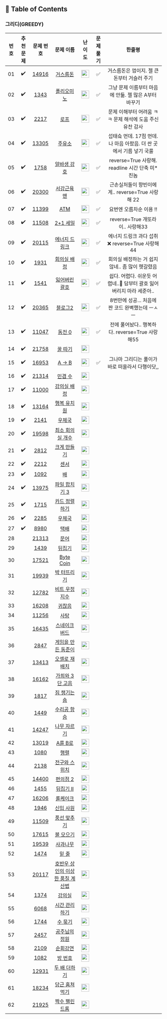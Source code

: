 ## 📝 Table of Contents
### 그리디(GREEDY)

|번호|        추천 문제      |                               문제 번호                                  |                                          문제 이름                                 |                                       난이도                                     | 문제 풀기|    한줄평 |
| :-----: | :-----: | :-----: | :-----: | :-----: | :-----: | :-----: |
| 01 |  :heavy_check_mark:  | <a href="https://www.acmicpc.net/problem/14916" target="_blank">14916</a> | <a href="https://www.acmicpc.net/problem/14916" target="_blank">거스름돈</a>      | <img height="25px" width="25px" src="https://static.solved.ac/tier_small/6.svg"/> |  ✅  |거스름돈은 껌이지. 젤 큰 돈부터 거슬러 주기|
| 02 |  :heavy_check_mark:  | <a href="https://www.acmicpc.net/problem/1343" target="_blank">1343</a>   | <a href="https://www.acmicpc.net/problem/1343" target="_blank">폴리오미노</a>     | <img height="25px" width="25px" src="https://static.solved.ac/tier_small/6.svg"/> |  ✅  |그냥 문제 이름부터 마음에 안듦. 젤 많은 A부터 바꾸기|
| 03 |  :heavy_check_mark:  | <a href="https://www.acmicpc.net/problem/2217" target="_blank">2217</a>   | <a href="https://www.acmicpc.net/problem/2217" target="_blank">로프</a>           | <img height="25px" width="25px" src="https://static.solved.ac/tier_small/7.svg"/>    |  ✅  |문제 이해부터 어려움 ㅋㅋ 문제 해석에 도움 주신 유찬 감사|
| 04 |  :heavy_check_mark:  | <a href="https://www.acmicpc.net/problem/13305" target="_blank">13305</a> | <a href="https://www.acmicpc.net/problem/13305" target="_blank">주유소</a>        | <img height="25px" width="25px" src="https://static.solved.ac/tier_small/7.svg"/> |  ✅  |섭태슼 먼데. 17점 먼데. 나 마음 아팠음. 더 싼 곳에서 기름 넣기 국룰|
| 05 |  :heavy_check_mark:  | <a href="https://www.acmicpc.net/problem/1758" target="_blank">1758</a>   | <a href="https://www.acmicpc.net/problem/1758" target="_blank">알바생 강호</a>    | <img height="25px" width="25px" src="https://static.solved.ac/tier_small/7.svg"/> |  ✅  |reverse=True 사랑해. readline 시간 단축 미*친놈|
| 06 |  :heavy_check_mark:  | <a href="https://www.acmicpc.net/problem/20300" target="_blank">20300</a> | <a href="https://www.acmicpc.net/problem/20300" target="_blank">서강근육맨</a>    | <img height="25px" width="25px" src="https://static.solved.ac/tier_small/7.svg"/> |  ✅  |근손실처돌이 향빈이에게.. reverse=True 사랑해 22|
| 07 |  :heavy_check_mark:  | <a href="https://www.acmicpc.net/problem/11399" target="_blank">11399</a> | <a href="https://www.acmicpc.net/problem/11399" target="_blank">ATM</a>           | <img height="25px" width="25px" src="https://static.solved.ac/tier_small/8.svg"/> |  ✅  |요번엔 오름차순 이용 !!|
| 08 |  :heavy_check_mark:  | <a href="https://www.acmicpc.net/problem/11508" target="_blank">11508</a> | <a href="https://www.acmicpc.net/problem/11508" target="_blank">2+1 세일</a>      | <img height="25px" width="25px" src="https://static.solved.ac/tier_small/8.svg"/> |  ✅  |reverse=True 개또라이.. 사랑해33|
| 09 |  :heavy_check_mark:  | <a href="https://www.acmicpc.net/problem/20115" target="_blank">20115</a> | <a href="https://www.acmicpc.net/problem/20115" target="_blank">에너지 드링크</a> | <img height="25px" width="25px" src="https://static.solved.ac/tier_small/8.svg"/> |  ✅  |에너지 드링크 과다 섭취 ❌ reverse=True 사랑해44|
| 10 |  :heavy_check_mark:  | <a href="https://www.acmicpc.net/problem/1931" target="_blank">1931</a>   | <a href="https://www.acmicpc.net/problem/1931" target="_blank">회의실 배정</a>    | <img height="25px" width="25px" src="https://static.solved.ac/tier_small/9.svg"/> |  ✅  |회의실 배정하는 거 쉽지 않네.. 좀 많이 헷갈렸음|
| 11 |  :heavy_check_mark:  | <a href="https://www.acmicpc.net/problem/1541" target="_blank">1541</a>   | <a href="https://www.acmicpc.net/problem/1541" target="_blank">잃어버린 괄호</a>  | <img height="25px" width="25px" src="https://static.solved.ac/tier_small/9.svg"/> |✅|쉽다. 어렵다. 쉬운듯 어렵네..🤮 담부터 괄호 잃어버리지 마라 세준아..|
| 12 |  :heavy_check_mark:  | <a href="https://www.acmicpc.net/problem/20365" target="_blank">20365</a> | <a href="https://www.acmicpc.net/problem/20365" target="_blank">블로그2</a>       | <img height="25px" width="25px" src="https://static.solved.ac/tier_small/9.svg"/> |  ✅  |8번만에 성공... 처음에 짠 코드 완벽했는데 ㅡㅅㅡ|
| 13 |  :heavy_check_mark:  | <a href="https://www.acmicpc.net/problem/11047" target="_blank">11047</a> | <a href="https://www.acmicpc.net/problem/11047" target="_blank">동전 0</a>        | <img height="25px" width="25px" src="https://static.solved.ac/tier_small/9.svg"/> |✅|전에 풀어놨다.. 행복하다. reverse=True 사랑해55 |
| 14 |  :heavy_check_mark:  | <a href="https://www.acmicpc.net/problem/21758" target="_blank">21758</a> | <a href="https://www.acmicpc.net/problem/21758" target="_blank">꿀 따기</a>       | <img height="25px" width="25px" src="https://static.solved.ac/tier_small/9.svg"/> | |      |
| 15 |  :heavy_check_mark:  | <a href="https://www.acmicpc.net/problem/16953" target="_blank">16953</a> | <a href="https://www.acmicpc.net/problem/16953" target="_blank">A → B</a>         | <img height="25px" width="25px" src="https://static.solved.ac/tier_small/10.svg"/> | ✅ |그나마 그리디는 풀이가 바로 떠올라서 다행이닷,,|
| 16 |  :heavy_check_mark:  | <a href="https://www.acmicpc.net/problem/21314" target="_blank">21314</a> | <a href="https://www.acmicpc.net/problem/21314" target="_blank">민겸 수</a>       | <img height="25px" width="25px" src="https://static.solved.ac/tier_small/10.svg"/> |    |      |
| 17 |  :heavy_check_mark:  | <a href="https://www.acmicpc.net/problem/11000" target="_blank">11000</a> | <a href="https://www.acmicpc.net/problem/11000" target="_blank">강의실 배정</a>   | <img height="25px" width="25px" src="https://static.solved.ac/tier_small/11.svg"/> |    |      |
| 18 |  :heavy_check_mark:  | <a href="https://www.acmicpc.net/problem/13164" target="_blank">13164</a> | <a href="https://www.acmicpc.net/problem/13164" target="_blank">행복 유치원</a>   | <img height="25px" width="25px" src="https://static.solved.ac/tier_small/11.svg"/> |    |      |
| 19 |  :heavy_check_mark:  | <a href="https://www.acmicpc.net/problem/2141" target="_blank">2141</a>   | <a href="https://www.acmicpc.net/problem/2141" target="_blank">우체국</a>         | <img height="25px" width="25px" src="https://static.solved.ac/tier_small/11.svg"/> |    |      |
| 20 |  :heavy_check_mark:  | <a href="https://www.acmicpc.net/problem/19598" target="_blank">19598</a> | <a href="https://www.acmicpc.net/problem/19598" target="_blank">최소 회의실 개수</a> | <img height="25px" width="25px" src="https://static.solved.ac/tier_small/11.svg"/> |    |      |
| 21 |  :heavy_check_mark:  | <a href="https://www.acmicpc.net/problem/2812" target="_blank">2812</a>   | <a href="https://www.acmicpc.net/problem/2812" target="_blank">크게 만들기</a>       | <img height="25px" width="25px" src="https://static.solved.ac/tier_small/11.svg"/> |    |      |
| 22 |  :heavy_check_mark:  | <a href="https://www.acmicpc.net/problem/2212" target="_blank">2212</a>   | <a href="https://www.acmicpc.net/problem/2212" target="_blank">센서</a>              | <img height="25px" width="25px" src="https://static.solved.ac/tier_small/11.svg"/> |    |      |
| 23 |  :heavy_check_mark:  | <a href="https://www.acmicpc.net/problem/1092" target="_blank">1092</a>   | <a href="https://www.acmicpc.net/problem/1092" target="_blank">배</a>                | <img height="25px" width="25px" src="https://static.solved.ac/tier_small/11.svg"/> |    |      |
| 24 |  :heavy_check_mark:  | <a href="https://www.acmicpc.net/problem/13975" target="_blank">13975</a> | <a href="https://www.acmicpc.net/problem/13975" target="_blank">파일 합치기 3</a>    | <img height="25px" width="25px" src="https://static.solved.ac/tier_small/11.svg"/> |    |      |
| 25 |  :heavy_check_mark:  | <a href="https://www.acmicpc.net/problem/1715" target="_blank">1715</a>   | <a href="https://www.acmicpc.net/problem/1715" target="_blank">카드 정렬하기</a>     | <img height="25px" width="25px" src="https://static.solved.ac/tier_small/12.svg"/> |    |      |
| 26 |  :heavy_check_mark:  | <a href="https://www.acmicpc.net/problem/2285" target="_blank">2285</a>   | <a href="https://www.acmicpc.net/problem/2285" target="_blank">우체국</a>            | <img height="25px" width="25px" src="https://static.solved.ac/tier_small/12.svg"/> |    |      |
| 27 |  :heavy_check_mark:  | <a href="https://www.acmicpc.net/problem/8980" target="_blank">8980</a>   | <a href="https://www.acmicpc.net/problem/8980" target="_blank">택배</a>              | <img height="25px" width="25px" src="https://static.solved.ac/tier_small/13.svg"/> |    |      |
| 28 |                      | <a href="https://www.acmicpc.net/problem/21313" target="_blank">21313</a> | <a href="https://www.acmicpc.net/problem/21313" target="_blank">문어</a>             | <img height="25px" width="25px" src="https://static.solved.ac/tier_small/4.svg"/> |    |      |
| 29 |                      | <a href="https://www.acmicpc.net/problem/1439" target="_blank">1439</a>   | <a href="https://www.acmicpc.net/problem/1439" target="_blank">뒤집기</a>            | <img height="25px" width="25px" src="https://static.solved.ac/tier_small/6.svg"/> |    |      |
| 30 |                      | <a href="https://www.acmicpc.net/problem/17521" target="_blank">17521</a> | <a href="https://www.acmicpc.net/problem/17521" target="_blank">Byte Coin</a>        | <img height="25px" width="25px" src="https://static.solved.ac/tier_small/6.svg"/> |    |      |
| 31 |                      | <a href="https://www.acmicpc.net/problem/19939" target="_blank">19939</a> | <a href="https://www.acmicpc.net/problem/19939" target="_blank">박 터뜨리기</a>      | <img height="25px" width="25px" src="https://static.solved.ac/tier_small/6.svg"/> |    |      |
| 32 |                      | <a href="https://www.acmicpc.net/problem/12782" target="_blank">12782</a> | <a href="https://www.acmicpc.net/problem/12782" target="_blank">비트 우정지수</a>    | <img height="25px" width="25px" src="https://static.solved.ac/tier_small/6.svg"/> |    |      |
| 33 |                      | <a href="https://www.acmicpc.net/problem/16208" target="_blank">16208</a> | <a href="https://www.acmicpc.net/problem/16208" target="_blank">귀찮음</a>           | <img height="25px" width="25px" src="https://static.solved.ac/tier_small/6.svg"/> |    |    |
| 34 |                      | <a href="https://www.acmicpc.net/problem/11256" target="_blank">11256</a> | <a href="https://www.acmicpc.net/problem/11256" target="_blank">사탕</a>             | <img height="25px" width="25px" src="https://static.solved.ac/tier_small/6.svg"/> |    |      |
| 35 |                      | <a href="https://www.acmicpc.net/problem/16435" target="_blank">16435</a> | <a href="https://www.acmicpc.net/problem/16435" target="_blank">스네이크버드</a>      | <img height="25px" width="25px" src="https://static.solved.ac/tier_small/6.svg"/> |      ||
| 36 |                      | <a href="https://www.acmicpc.net/problem/2847" target="_blank">2847</a>   | <a href="https://www.acmicpc.net/problem/2847" target="_blank">게임을 만든 동준이</a> | <img height="25px" width="25px" src="https://static.solved.ac/tier_small/7.svg"/> |    |      |
| 37 |                      | <a href="https://www.acmicpc.net/problem/13413" target="_blank">13413</a> | <a href="https://www.acmicpc.net/problem/13413" target="_blank">오셀로 재배치</a>     | <img height="25px" width="25px" src="https://static.solved.ac/tier_small/7.svg"/> |    |      |
| 38 |                      | <a href="https://www.acmicpc.net/problem/16162" target="_blank">16162</a> | <a href="https://www.acmicpc.net/problem/16162" target="_blank">가희와 3단 고음</a>   | <img height="25px" width="25px" src="https://static.solved.ac/tier_small/7.svg"/> |    |      |
| 39 |                      | <a href="https://www.acmicpc.net/problem/1817" target="_blank">1817</a>   | <a href="https://www.acmicpc.net/problem/1817" target="_blank">짐 챙기는 숌</a>       | <img height="25px" width="25px" src="https://static.solved.ac/tier_small/7.svg"/> |    |      |
| 40 |                      | <a href="https://www.acmicpc.net/problem/1449" target="_blank">1449</a>   | <a href="https://www.acmicpc.net/problem/1449" target="_blank">수리공 항승</a>        | <img height="25px" width="25px" src="https://static.solved.ac/tier_small/8.svg"/> |    |      |
| 41 |                      | <a href="https://www.acmicpc.net/problem/14247" target="_blank">14247</a> | <a href="https://www.acmicpc.net/problem/14247" target="_blank">나무 자르기</a>       | <img height="25px" width="25px" src="https://static.solved.ac/tier_small/8.svg"/> |      ||
| 42 |                      | <a href="https://www.acmicpc.net/problem/13019" target="_blank">13019</a> | <a href="https://www.acmicpc.net/problem/13019" target="_blank">A를 B로</a>           | <img height="25px" width="25px" src="https://static.solved.ac/tier_small/9.svg"/> |    |      |
| 43 |                      | <a href="https://www.acmicpc.net/problem/1080" target="_blank">1080</a>   | <a href="https://www.acmicpc.net/problem/1080" target="_blank">행렬</a>               | <img height="25px" width="25px" src="https://static.solved.ac/tier_small/9.svg"/> |    |      |
| 44 |                      | <a href="https://www.acmicpc.net/problem/2138" target="_blank">2138</a>   | <a href="https://www.acmicpc.net/problem/2138" target="_blank">전구와 스위치</a>      | <img height="25px" width="25px" src="https://static.solved.ac/tier_small/9.svg"/> |    |      |
| 45 |                      | <a href="https://www.acmicpc.net/problem/14400" target="_blank">14400</a> | <a href="https://www.acmicpc.net/problem/14400" target="_blank">편의점 2</a>          | <img height="25px" width="25px" src="https://static.solved.ac/tier_small/9.svg"/> |    |      |
| 46 |                      | <a href="https://www.acmicpc.net/problem/1455" target="_blank">1455</a>   | <a href="https://www.acmicpc.net/problem/1455" target="_blank">뒤집기 II</a>          | <img height="25px" width="25px" src="https://static.solved.ac/tier_small/9.svg"/> |    |      |
| 47 |                      | <a href="https://www.acmicpc.net/problem/16206" target="_blank">16206</a> | <a href="https://www.acmicpc.net/problem/16206" target="_blank">롤케이크</a>          | <img height="25px" width="25px" src="https://static.solved.ac/tier_small/9.svg"/> |    |      |
| 48 |                      | <a href="https://www.acmicpc.net/problem/1946" target="_blank">1946</a>   | <a href="https://www.acmicpc.net/problem/1946" target="_blank">신입 사원</a>          | <img height="25px" width="25px" src="https://static.solved.ac/tier_small/10.svg"/> |    |      |
| 49 |                      | <a href="https://www.acmicpc.net/problem/11509" target="_blank">11509</a> | <a href="https://www.acmicpc.net/problem/11509" target="_blank">풍선 맞추기</a>       | <img height="25px" width="25px" src="https://static.solved.ac/tier_small/10.svg"/> |    |      |
| 50 |                      | <a href="https://www.acmicpc.net/problem/17615" target="_blank">17615</a> | <a href="https://www.acmicpc.net/problem/17615" target="_blank">볼 모으기</a>         | <img height="25px" width="25px" src="https://static.solved.ac/tier_small/10.svg"/> |    |      |
| 51 |                      | <a href="https://www.acmicpc.net/problem/19539" target="_blank">19539</a> | <a href="https://www.acmicpc.net/problem/19539" target="_blank">사과나무</a>          | <img height="25px" width="25px" src="https://static.solved.ac/tier_small/10.svg"/> |    |      |
| 52 |                      | <a href="https://www.acmicpc.net/problem/1474" target="_blank">1474</a>   | <a href="https://www.acmicpc.net/problem/1474" target="_blank">밑 줄</a>              | <img height="25px" width="25px" src="https://static.solved.ac/tier_small/10.svg"/> |    |      |
| 53 |                      | <a href="https://www.acmicpc.net/problem/20117" target="_blank">20117</a> | <a href="https://www.acmicpc.net/problem/20117" target="_blank">호반우 상인의 이상한 품질 계산법</a> | <img height="25px" width="25px" src="https://static.solved.ac/tier_small/10.svg"/> |    |      |
| 54 |                      | <a href="https://www.acmicpc.net/problem/1374" target="_blank">1374</a>   | <a href="https://www.acmicpc.net/problem/1374" target="_blank">강의실</a>             | <img height="25px" width="25px" src="https://static.solved.ac/tier_small/11.svg"/> |    |      |
| 55 |                      | <a href="https://www.acmicpc.net/problem/6068" target="_blank">6068</a>   | <a href="https://www.acmicpc.net/problem/6068" target="_blank">시간 관리하기</a>      | <img height="25px" width="25px" src="https://static.solved.ac/tier_small/11.svg"/> |    |      |
| 56 |                      | <a href="https://www.acmicpc.net/problem/1744" target="_blank">1744</a>   | <a href="https://www.acmicpc.net/problem/1744" target="_blank">수 묶기</a>            | <img height="25px" width="25px" src="https://static.solved.ac/tier_small/12.svg"/> |    |      |
| 57 |                      | <a href="https://www.acmicpc.net/problem/2457" target="_blank">2457</a>   | <a href="https://www.acmicpc.net/problem/2457" target="_blank">공주님의 정원</a>      | <img height="25px" width="25px" src="https://static.solved.ac/tier_small/12.svg"/> |    |      |
| 58 |                      | <a href="https://www.acmicpc.net/problem/2109" target="_blank">2109</a>   | <a href="https://www.acmicpc.net/problem/2109" target="_blank">순회강연</a>           | <img height="25px" width="25px" src="https://static.solved.ac/tier_small/12.svg"/> |    |      |
| 59 |                      | <a href="https://www.acmicpc.net/problem/1082" target="_blank">1082</a>   | <a href="https://www.acmicpc.net/problem/1082" target="_blank">방 번호</a>            | <img height="25px" width="25px" src="https://static.solved.ac/tier_small/12.svg"/> |    |      |
| 60 |                      | <a href="https://www.acmicpc.net/problem/12931" target="_blank">12931</a> | <a href="https://www.acmicpc.net/problem/12931" target="_blank">두 배 더하기</a>      | <img height="25px" width="25px" src="https://static.solved.ac/tier_small/12.svg"/> |    |      |
| 61 |                      | <a href="https://www.acmicpc.net/problem/18234" target="_blank">18234</a> | <a href="https://www.acmicpc.net/problem/18234" target="_blank">당근 훔쳐 먹기</a>    | <img height="25px" width="25px" src="https://static.solved.ac/tier_small/12.svg"/> |    |      |
| 62 |                      | <a href="https://www.acmicpc.net/problem/21925" target="_blank">21925</a> | <a href="https://www.acmicpc.net/problem/21925" target="_blank">짝수 팰린드롬</a>     | <img height="25px" width="25px" src="https://static.solved.ac/tier_small/14.svg"/> |    |      | 
